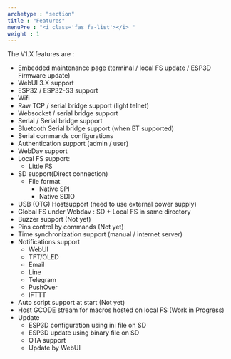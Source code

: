 ```yaml
---
archetype : "section"
title : "Features"
menuPre : "<i class='fas fa-list'></i> "
weight : 1
---
```

The V1.X features are :  

* Embedded maintenance page (terminal / local FS update / ESP3D Firmware update)
* WebUI 3.X support
* ESP32 / ESP32-S3  support
* Wifi 
* Raw TCP / serial bridge support (light telnet)
* Websocket / serial bridge support
* Serial / Serial bridge support
* Bluetooth Serial bridge support (when BT supported)
* Serial commands configurations
* Authentication support (admin / user)
* WebDav support
* Local FS support:
    * Little FS
* SD support(Direct connection)
    * File format
      * Native SPI
      * Native SDIO
* USB (OTG) Hostsupport (need to use external power supply)
* Global FS under Webdav : SD + Local FS in same directory
* Buzzer support (Not yet)
* Pins control by commands (Not yet)
* Time synchronization support (manual / internet server)
* Notifications support
    * WebUI
    * TFT/OLED
    * Email
    * Line
    * Telegram
    * PushOver
    * IFTTT
* Auto script support at start (Not yet)
* Host GCODE stream for macros hosted on local FS (Work in Progress)
* Update
    * ESP3D configuration using ini file on SD
    * ESP3D update using binary file on SD
    * OTA support
    * Update by WebUI





